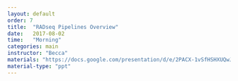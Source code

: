```yaml
---
layout: default
order: 7
title:  "RADseq Pipelines Overview"
date:   2017-08-02
time:   "Morning"
categories: main
instructor: "Becca"
materials: "https://docs.google.com/presentation/d/e/2PACX-1vSfHSHXUQwJsnm-pTigycWXzQGl0hIJ_DOOPapWPprEoFXnalfBx1iU1lLQ0t2F0D8GK2y7eOBY2bH1/pub?start=false&loop=false&delayms=60000"
material-type: "ppt"
---
```


